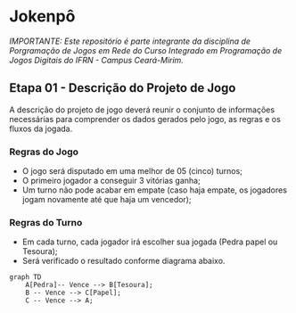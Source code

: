 # Jokenpô

*IMPORTANTE: Este repositório é parte integrante da disciplina de Porgramação de Jogos em Rede do Curso Integrado em Programação de Jogos Digitais do IFRN - Campus Ceará-Mirim.*

## Etapa 01 - Descrição do Projeto de Jogo

A descrição do projeto de jogo deverá reunir o conjunto de informações necessárias para comprender os dados gerados pelo jogo, as regras e os fluxos da jogada.

### Regras do Jogo

* O jogo será disputado em uma melhor de 05 (cinco) turnos;
* O primeiro jogador a conseguir 3 vitórias ganha;
* Um turno não pode acabar em empate (caso haja empate, os jogadores jogam novamente até que haja um vencedor);

### Regras do Turno

* Em cada turno, cada jogador irá escolher sua jogada (Pedra papel ou Tesoura);
* Será verificado o resultado conforme diagrama abaixo.
```mermaid
graph TD
    A[Pedra]-- Vence --> B[Tesoura];
    B -- Vence --> C[Papel];
    C -- Vence --> A;
```
